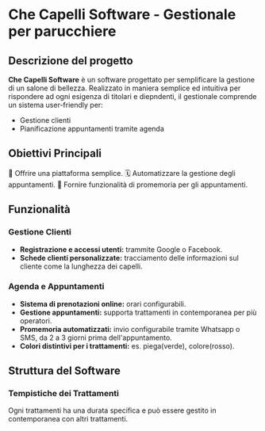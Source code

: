 # Che Capelli Software - Gestionale per parucchiere

## Descrizione del progetto

**Che Capelli Software** è un software progettato per semplificare la gestione di un salone di bellezza. Realizzato in maniera semplice ed intuitiva per rispondere ad ogni esigenza di titolari e diepndenti, il gestionale comprende un sistema user-friendly per:
- Gestione clienti
- Pianificazione appuntamenti tramite agenda

## Obiettivi Principali

🧩 Offrire una piattaforma semplice.
🗓️ Automatizzare la gestione degli appuntamenti.
🔔 Fornire funzionalità di promemoria per gli appuntamenti.

## Funzionalità

### Gestione Clienti

- **Registrazione e accessi utenti:** trammite Google o Facebook.
- **Schede clienti personalizzate:** tracciamento delle informazioni sul cliente come la lunghezza dei capelli.

### Agenda e Appuntamenti

- **Sistema di prenotazioni online:** orari configurabili.
- **Gestione appuntamenti:** supporta trattamenti in contemporanea per più operatori.
- **Promemoria automatizzati:** invio configurabile tramite Whatsapp o SMS, da 2 a 3 giorni prima dell'appuntamento.
- **Colori distintivi per i trattamenti:** es. piega(verde), colore(rosso).


## Struttura del Software

### Tempistiche dei Trattamenti

Ogni trattamenti ha una durata specifica e può essere gestito in contemporanea con altri trattamenti.

